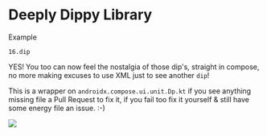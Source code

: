 # Deeply Dippy Library

Example
```
16.dip
```

YES! You too can now feel the nostalgia of those dip's, straight in compose, no more making excuses to use XML just to see another `dip`!

This is a wrapper on `androidx.compose.ui.unit.Dp.kt` if you see anything missing file a Pull Request to fix it, if you fail too fix it yourself & still have some energy file an issue. :-)

![](dippy.jpeg)

